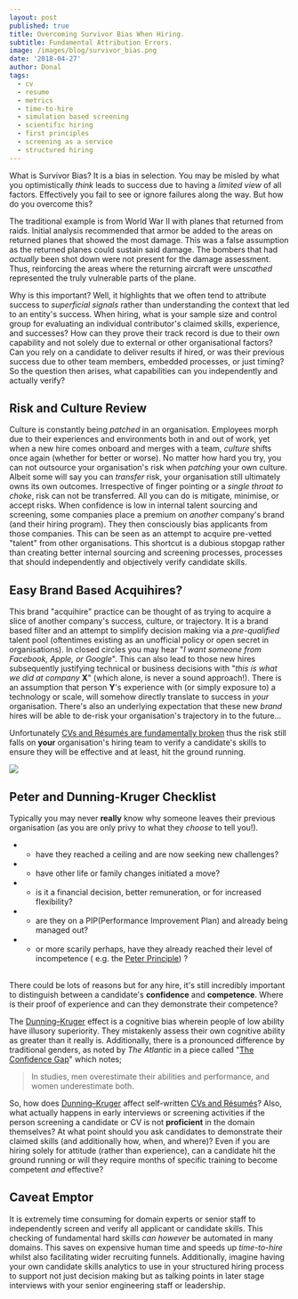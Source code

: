 ```yaml
---
layout: post
published: true
title: Overcoming Survivor Bias When Hiring.
subtitle: Fundamental Attribution Errors.
image: /images/blog/survivor_bias.png
date: '2018-04-27'
author: Donal
tags:
  - cv
  - resume
  - metrics
  - time-to-hire
  - simulation based screening
  - scientific hiring
  - first principles
  - screening as a service
  - structured hiring
---
```

What is Survivor Bias? It is a bias in selection. You may be misled by what you optimistically *think* leads to success due to having a *limited view* of all factors. Effectively you fail to see or ignore failures along the way. But how do you overcome this?

The traditional example is from World War II with planes that returned from raids. Initial analysis recommended that armor be added to the areas on returned planes that showed the most damage. This was a false assumption as the returned planes could sustain said damage. The bombers that had *actually* been shot down were not present for the damage assessment. Thus, reinforcing the areas where the returning aircraft were *unscathed* represented the truly vulnerable parts of the plane.

Why is this important? Well, it highlights that we often tend to attribute success to *superficial signals* rather than understanding the context that led to an entity's success. When hiring, what is your sample size and control group for evaluating an individual contributor's claimed skills, experience, and successes? How can they prove their track record is due to their own capability and not solely due to external or other organisational factors? Can you rely on a candidate to deliver results if hired, or was their previous success due to other team members, embedded processes, or just timing? So the question then arises, what capabilities can you independently and actually verify?

## Risk and Culture Review
Culture is constantly being *patched* in an organisation. Employees morph due to their experiences and environments both in and out of work, yet when a new hire comes onboard and merges with a team, *culture* shifts once again (whether for better or worse). No matter how hard you try, you can not outsource your organisation's risk when *patching* your own culture. Albeit some will say you can *transfer* risk, your organisation still ultimately owns its own outcomes. Irrespective of finger pointing or a *single throat to choke*, risk can not be transferred. All you can do is mitigate, minimise, or accept risks. When confidence is low in internal talent sourcing and screening, some companies place a premium on *another* company's brand (and their hiring program). They then consciously bias applicants from those companies. This can be seen as an attempt to acquire pre-vetted "talent" from other organisations. This shortcut is a dubious stopgap rather than creating better internal sourcing and screening processes, processes that should independently and objectively verify candidate skills.

## Easy Brand Based Acquihires?
This brand "acquihire" practice can be thought of as trying to acquire a slice of another company's success, culture, or trajectory. It is a brand based filter and an attempt to simplify decision making via a *pre-qualified* talent pool (oftentimes existing as an unofficial policy or open secret in organisations). In closed circles you may hear "*I want someone from Facebook, Apple, or Google*". This can also lead to those new hires subsequently justifying technical or business decisions with "*this is what we did at company* **X**" (which alone, is never a sound approach!). There is an assumption that person **Y**'s experience with (or simply exposure to) a technology or scale, will somehow directly translate to success in *your* organisation. There's also an underlying expectation that these new *brand* hires will be able to de-risk your organisation's trajectory in to the future... 

Unfortunately [CVs and Résumés are fundamentally broken](https://blog.pansift.com/2018-01-06-why-cvs-and-resumes-are-broken/) thus the risk still falls on **your** organisation's hiring team to verify a candidate's skills to ensure they will be effective and at least, hit the ground running.

<img src="/images/blog/dirty_lens.jpeg" class="w-100 mb-3">

## Peter and Dunning-Kruger Checklist
Typically you may never **really** know why someone leaves their previous organisation (as you are only privy to what they *choose* to tell you!).

- - have they reached a ceiling and are now seeking new challenges?
- - have other life or family changes initiated a move?
- - is it a financial decision, better remuneration, or for increased flexibility?
- - are they on a PIP(Performance Improvement Plan) and already being managed out?
- - or more scarily perhaps, have they already reached their level of incompetence ( e.g. the [Peter Principle](https://en.wikipedia.org/wiki/Peter_principle)) ?
<br><br>

There could be lots of reasons but for any hire, it's still incredibly important to distinguish between a candidate's **confidence** and **competence**. Where is their proof of experience and can they demonstrate their competence?  

The [Dunning–Kruger](https://en.wikipedia.org/wiki/Dunning%E2%80%93Kruger_effect) effect is a cognitive bias wherein people of low ability have illusory superiority. They mistakenly assess their own cognitive ability as greater than it really is. Additionally, there is a pronounced difference by traditional genders, as noted by *The Atlantic* in a piece called "[The Confidence Gap](https://www.theatlantic.com/magazine/archive/2014/05/the-confidence-gap/359815/)" which notes; 

> In studies, men overestimate their abilities and performance, and women underestimate both.

So, how does [Dunning–Kruger](https://en.wikipedia.org/wiki/Dunning%E2%80%93Kruger_effect) affect self-written [CVs and Résumés](https://blog.pansift.com/2018-01-06-why-cvs-and-resumes-are-broken/)? Also, what actually happens in early interviews or screening activities if the person screening a candidate or CV is not **proficient** in the domain themselves? At what point should you ask candidates to demonstrate their claimed skills (and additionally how, when, and where)? Even if you are hiring solely for attitude (rather than experience), can a candidate hit the ground running or will they require months of specific training to become competent *and* effective? 

## Caveat Emptor
It is extremely time consuming for domain experts or senior staff to independently screen and verify all applicant or candidate skills. This checking of fundamental hard skills *can however* be automated in many domains. This saves on expensive human time and speeds up *time-to-hire* whilst also facilitating wider recruiting funnels. Additionally, imagine having your own candidate skills analytics to use in your structured hiring process to support not just decision making but as talking points in later stage interviews with your senior engineering staff or leadership.
